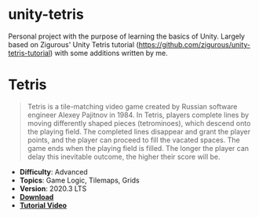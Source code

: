 # unity-tetris
Personal project with the purpose of learning the basics of Unity. Largely based on Zigurous' Unity Tetris tutorial (https://github.com/zigurous/unity-tetris-tutorial) with some additions written by me.

# Tetris

> Tetris is a tile-matching video game created by Russian software engineer Alexey Pajitnov in 1984. In Tetris, players complete lines by moving differently shaped pieces (tetrominoes), which descend onto the playing field. The completed lines disappear and grant the player points, and the player can proceed to fill the vacated spaces. The game ends when the playing field is filled. The longer the player can delay this inevitable outcome, the higher their score will be.

- **Difficulty**: Advanced
- **Topics**: Game Logic, Tilemaps, Grids
- **Version**: 2020.3 LTS
- [**Download**](https://github.com/zigurous/unity-tetris-tutorial/archive/refs/heads/main.zip)
- [**Tutorial Video**](https://youtu.be/ODLzYI4d-J8)
